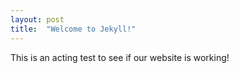 ```yaml
---
layout: post
title:  "Welcome to Jekyll!"
---
```


This is an acting test to see if our website is working!
